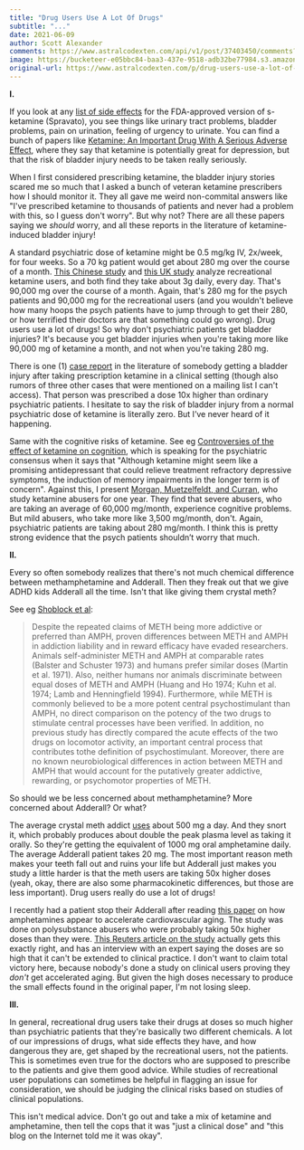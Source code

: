 ```yaml
---
title: "Drug Users Use A Lot Of Drugs"
subtitle: "..."
date: 2021-06-09
author: Scott Alexander
comments: https://www.astralcodexten.com/api/v1/post/37403450/comments?&all_comments=true
image: https://bucketeer-e05bbc84-baa3-437e-9518-adb32be77984.s3.amazonaws.com/public/images/a1bc8403-47ad-41ae-af02-19e4fca7e206_2000x1334.jpeg
original-url: https://www.astralcodexten.com/p/drug-users-use-a-lot-of-drugs
---
```

**I.**

If you look at any [list of side effects](https://www.medicalnewstoday.com/articles/326038#side-effects) for the FDA-approved version of s-ketamine (Spravato), you see things like urinary tract problems, bladder problems, pain on urination, feeling of urgency to urinate. You can find a bunch of papers like [Ketamine: An Important Drug With A Serious Adverse Effect](https://medcraveonline.com/JPCPY/JPCPY-09-00598.pdf), where they say that ketamine is potentially great for depression, but that the risk of bladder injury needs to be taken really seriously.

When I first considered prescribing ketamine, the bladder injury stories scared me so much that I asked a bunch of veteran ketamine prescribers how I should monitor it. They all gave me weird non-commital answers like "I've prescribed ketamine to thousands of patients and never had a problem with this, so I guess don't worry". But why not? There are all these papers saying we _should_ worry, and all these reports in the literature of ketamine-induced bladder injury!

A standard psychiatric dose of ketamine might be 0.5 mg/kg IV, 2x/week, for four weeks. So a 70 kg patient would get about 280 mg over the course of a month. [This Chinese study](https://sci-hub.st/https://www.sciencedirect.com/science/article/abs/pii/S016517811731291X) and [this UK study](https://sci-hub.st/https://onlinelibrary.wiley.com/doi/abs/10.1111/j.1360-0443.2009.02761.x) analyze recreational ketamine users, and both find they take about 3g daily, every day. That's 90,000 mg over the course of a month. Again, that's 280 mg for the psych patients and 90,000 mg for the recreational users (and you wouldn't believe how many hoops the psych patients have to jump through to get their 280, or how terrified their doctors are that something could go wrong). Drug users use a lot of drugs! So why don't psychiatric patients get bladder injuries? It's because you get bladder injuries when you're taking more like 90,000 mg of ketamine a month, and not when you're taking 280 mg.

There is one (1) [case report](https://sci-hub.st/10.1016/j.urology.2007.11.141) in the literature of somebody getting a bladder injury after taking prescription ketamine in a clinical setting (though also rumors of three other cases that were mentioned on a mailing list I can't access). That person was prescribed a dose 10x higher than ordinary psychiatric patients. I hesitate to say the risk of bladder injury from a normal psychiatric dose of ketamine is literally zero. But I’ve never heard of it happening.

Same with the cognitive risks of ketamine. See eg [Controversies of the effect of ketamine on cognition](https://www.ncbi.nlm.nih.gov/pmc/articles/PMC4809869/), which is speaking for the psychiatric consensus when it says that "Although ketamine might seem like a promising antidepressant that could relieve treatment refractory depressive symptoms, the induction of memory impairments in the longer term is of concern". Against this, I present [Morgan, Muetzelfeldt, and Curran](https://sci-hub.st/https://onlinelibrary.wiley.com/doi/abs/10.1111/j.1360-0443.2009.02761.x), who study ketamine abusers for one year. They find that severe abusers, who are taking an average of 60,000 mg/month, experience cognitive problems. But mild abusers, who take more like 3,500 mg/month, don't. Again, psychiatric patients are taking about 280 mg/month. I think this is pretty strong evidence that the psych patients shouldn’t worry that much.

**II.**

Every so often somebody realizes that there's not much chemical difference between methamphetamine and Adderall. Then they freak out that we give ADHD kids Adderall all the time. Isn't that like giving them crystal meth?

See eg [Shoblock et al](https://www.researchgate.net/publication/10983202_Neurochemical_and_behavioral_differences_between_d-methamphetamine_and_d-amphetamine_in_rats):

> Despite the repeated claims of METH being more addictive or preferred than AMPH, proven differences between METH and AMPH in addiction liability and in reward efficacy have evaded researchers. Animals self-administer METH and AMPH at comparable rates (Balster and Schuster 1973) and humans prefer similar doses (Martin et al. 1971). Also, neither humans nor animals discriminate between equal doses of METH and AMPH (Huang and Ho 1974; Kuhn et al. 1974; Lamb and Henningfield 1994). Furthermore, while METH is commonly believed to be a more potent central psychostimulant than AMPH, no direct comparison on the potency of the two drugs to stimulate central processes have been verified. In addition, no previous study has directly compared the acute effects of the two drugs on locomotor activity, an important central process that contributes tothe definition of psychostimulant. Moreover, there are no known neurobiological differences in action between METH and AMPH that would account for the putatively greater addictive, rewarding, or psychomotor properties of METH.

So should we be less concerned about methamphetamine? More concerned about Adderall? Or what?

The average crystal meth addict [uses](https://sci-hub.se/10.1300/j069v21n01_04) about 500 mg a day. And they snort it, which probably produces about double the peak plasma level as taking it orally. So they're getting the equivalent of 1000 mg oral amphetamine daily. The average Adderall patient takes 20 mg. The most important reason meth makes your teeth fall out and ruins your life but Adderall just makes you study a little harder is that the meth users are taking 50x higher doses (yeah, okay, there are also some pharmacokinetic differences, but those are less important). Drug users really do use a lot of drugs!

I recently had a patient stop their Adderall after reading [this paper](https://www.ncbi.nlm.nih.gov/pmc/articles/PMC5307374/) on how amphetamines appear to accelerate cardiovascular aging. The study was done on polysubstance abusers who were probably taking 50x higher doses than they were. [This Reuters article on the study](https://www.reuters.com/article/us-health-amphetamines-heart-aging/speed-and-other-recreational-stimulants-tied-to-heart-damage-idUSKBN15U2FO) actually gets this exactly right, and has an interview with an expert saying the doses are so high that it can't be extended to clinical practice. I don't want to claim total victory here, because nobody's done a study on clinical users proving they _don't_ get accelerated aging. But given the high doses necessary to produce the small effects found in the original paper, I'm not losing sleep.

**III.**

In general, recreational drug users take their drugs at doses so much higher than psychiatric patients that they're basically two different chemicals. A lot of our impressions of drugs, what side effects they have, and how dangerous they are, get shaped by the recreational users, not the patients. This is sometimes even true for the doctors who are supposed to prescribe to the patients and give them good advice. While studies of recreational user populations can sometimes be helpful in flagging an issue for consideration, we should be judging the clinical risks based on studies of clinical populations.

This isn't medical advice. Don't go out and take a mix of ketamine and amphetamine, then tell the cops that it was "just a clinical dose" and "this blog on the Internet told me it was okay".
